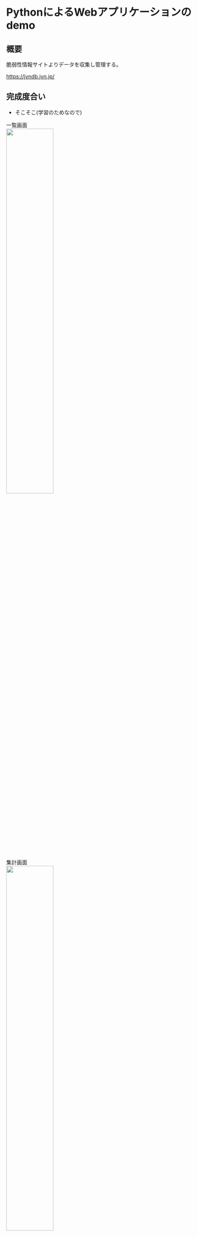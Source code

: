 PythonによるWebアプリケーションのdemo
=================
## 概要
脆弱性情報サイトよりデータを収集し管理する。

https://jvndb.jvn.jp/

## 完成度合い
- そこそこ(学習のためなので)

一覧画面  
<img src="https://user-images.githubusercontent.com/22115777/58462471-f2b65f00-816c-11e9-9e21-9e5677bed6c1.png" width=50%>  
集計画面  
<img src="https://user-images.githubusercontent.com/4899700/47139528-fb050c80-d2f6-11e8-8427-eeb267a43f9f.png" width=50%>  
グラフ画面  
<img src="https://user-images.githubusercontent.com/22115777/52532776-3d060280-2d6d-11e9-9c66-ca9e8ed2844d.png" width=50%>  

## インストールの方法、動かし方
- 下記コマンドを実行
```
cd ${WHERE}
git clone https://github.com/hidekuno/jvn
cd jvn
docker-compose build
docker-compose up -d
```
- ブラウザよりアクセス(http://localhost:8002/)
- User/Passwordにadmin/adminを入力してログイン
<img src="https://user-images.githubusercontent.com/22115777/65844320-ba1fcf80-e370-11e9-8c36-3f0aa0ef9059.png" width=50%>
<img src="https://user-images.githubusercontent.com/22115777/65844449-521db900-e371-11e9-9586-4b995d1c781b.png" width=50%>

## JVNデータの更新
```
docker exec jvn_web python3 /var/www/jvn/jvn_db_register.py
```

## JVNデータのバックアップ
```
docker exec jvn_postgres pg_dump -v -U jvn jvn_db | gzip -c > /tmp/jvn_dump.sql.gz
python /home/hideki/jvn/tool/jvn_dropbox.py  --token=${YOUR_DROPBOX_APIKEY}
```

